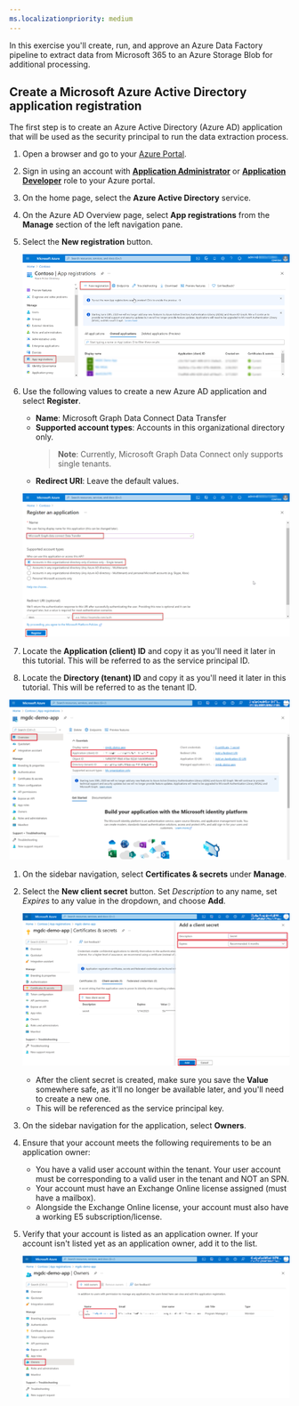 ```yaml
---
ms.localizationpriority: medium
---
```


<!-- markdownlint-disable MD002 MD041 -->

In this exercise you'll create, run, and approve an Azure Data Factory pipeline to extract data from Microsoft 365 to an Azure Storage Blob for additional processing.

## Create a Microsoft Azure Active Directory application registration

The first step is to create an Azure Active Directory (Azure AD) application that will be used as the security principal to run the data extraction process.

1. Open a browser and go to your [Azure Portal](https://portal.azure.com/).

1. Sign in using an account with **[Application Administrator](/azure/active-directory/roles/permissions-reference#application-administrator)** or **[Application Developer](/azure/active-directory/roles/permissions-reference#application-developer)** role to your Azure portal.

1. On the home page, select the **Azure Active Directory** service.

1. On the Azure AD Overview page, select **App registrations** from the **Manage** section of the left navigation pane.

1. Select the **New registration** button.

    ![A screenshot showing the App registrations in the Azure Active Directory service in the Azure portal.](../concepts/images/data-connect-azure-aad-app-reg.png)


1. Use the following values to create a new Azure AD application and select **Register**.

   - **Name**: Microsoft Graph Data Connect Data Transfer
   - **Supported account types**: Accounts in this organizational directory only. 
       > **Note**: Currently, Microsoft Graph Data Connect only supports single tenants.
   - **Redirect URI**: Leave the default values.

    ![A screenshot showing the steps to register a new application registration in the Azure portal.](../concepts/images/data-connect-aad-redirect-uri.png)

1. Locate the **Application (client) ID** and copy it as you'll need it later in this tutorial. This will be referred to as the service principal ID.

1. Locate the **Directory (tenant) ID** and copy it as you'll need it later in this tutorial. This will be referred to as the tenant ID.

![A screenshot showing the application and tenant IDs.](../concepts/images/data-connect-app-tenant-new.png)

1. On the sidebar navigation, select **Certificates & secrets** under **Manage**.

1. Select the **New client secret** button. Set *Description* to any name, set *Expires* to any value in the dropdown, and choose **Add**.

    ![A screenshot showing the process to create a new client secret in the Azure portal.](../concepts/images/data-connect-aad-certs-secrets-new.png)

    - After the client secret is created, make sure you save the **Value** somewhere safe, as it'll no longer be available later, and you'll need to create a new one.
    - This will be referenced as the service principal key.

1. On the sidebar navigation for the application, select **Owners**.

1. Ensure that your account meets the following requirements to be an application owner:
    - You have a valid user account within the tenant. Your user account must be corresponding to a valid user in the tenant and NOT an SPN.
    - Your account must have an Exchange Online license assigned (must have a mailbox).
    - Alongside the Exchange Online license, your account must also have a working E5 subscription/license.

1. Verify that your account is listed as an application owner. If your account isn't listed yet as an application owner, add it to the list.

    ![A screenshot showing a user verifying that their account is set as owner for the application registration in the Azure portal.](../concepts/images/data-connect-aad-app-owners-new.png)
